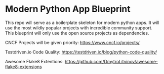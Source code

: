 # Modern Python App Blueprint
This repo will serve as a boilerplate skeleton for modern python apps. It will use the most wildly popular projects with incredible community support. This blueprint will only use the 
open source projects as dependencies.

CNCF Projects will be given priority:
https://www.cncf.io/projects/

Testdriven.io Code Quality:
https://testdriven.io/blog/python-code-quality/

Awesome Flake8 Extentions:
https://github.com/DmytroLitvinov/awesome-flake8-extensions